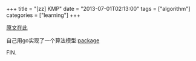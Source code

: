 +++
title = "[zz] KMP"
date = "2013-07-01T02:13:00"
tags = ["algorithm"]
categories = ["learning"]
+++

[原文在此](http://www.ruanyifeng.com/blog/2013/05/Knuth%E2%80%93Morris%E2%80%93Pratt_algorithm.html)

自己用go实现了一个算法模型:[package](https://github.com/tw4452852/alg/tree/master/kmp)

FIN.
